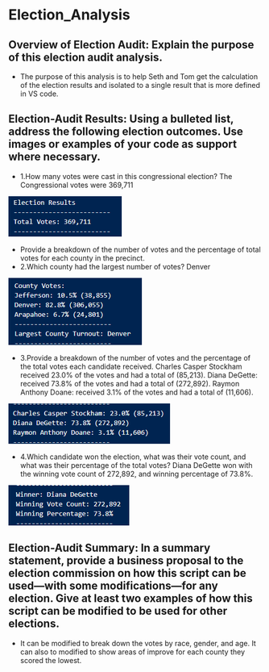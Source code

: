 # Election_Analysis
## Overview of Election Audit: Explain the purpose of this election audit analysis.
- The purpose of this analysis is to help Seth and Tom get the calculation of the election results and isolated to a single result that is more defined in VS code.

## Election-Audit Results: Using a bulleted list, address the following election outcomes. Use images or examples of your code as support where necessary.

- 1.How many votes were cast in this congressional election? 
The Congressional votes were 369,711

![Election_Results.PNG](https://github.com/gabby338414/Election_Analysis/blob/c5cccf2632d2e56605ee9d6b5dbaa5626bcd6b06/Resources/Election_Results.PNG)

- Provide a breakdown of the number of votes and the percentage of total votes for each county in the precinct.
- 2.Which county had the largest number of votes? 
Denver

![County.PNG](https://github.com/gabby338414/Election_Analysis/blob/50ba667f44eb263894f456712d3af73ede442597/Resources/County.PNG)

- 3.Provide a breakdown of the number of votes and the percentage of the total votes each candidate received.
Charles Casper Stockham received 23.0% of the votes and had a total of (85,213).
Diana DeGette: received 73.8% of the votes and had a total of (272,892).
Raymon Anthony Doane: received 3.1% of the votes and had a total of (11,606).

![Candidates.PNG](https://github.com/gabby338414/Election_Analysis/blob/184d374bd3b0b6b19c15a293993fc95795cf1b38/Resources/Candidates.PNG)

- 4.Which candidate won the election, what was their vote count, and what was their percentage of the total votes? 
Diana DeGette won with the winning vote count of 272,892, and winning percentage of 73.8%.

![Winning_Candidates.PNG](https://github.com/gabby338414/Election_Analysis/blob/69826494a14ac5367ddf25f25dddbe6a59dd2404/Resources/Winning_Candidate.PNG)

## Election-Audit Summary: In a summary statement, provide a business proposal to the election commission on how this script can be used—with some modifications—for any election. Give at least two examples of how this script can be modified to be used for other elections. 
- It can be modified to break down the votes by race, gender, and age. It can also to modified to show areas of improve for each county they scored the lowest.
